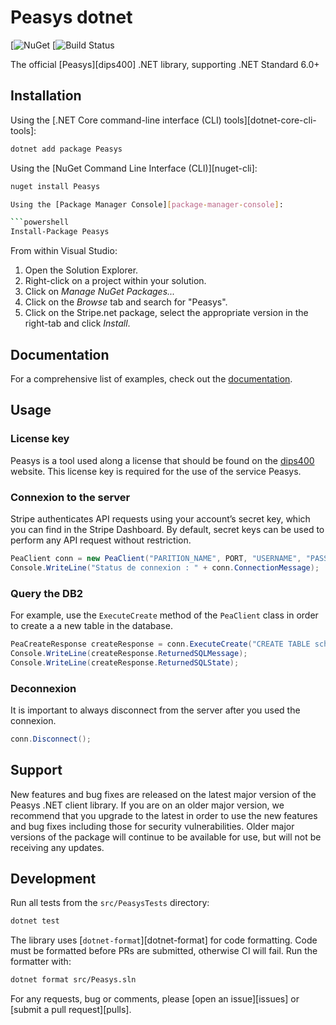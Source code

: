 # Peasys dotnet

[![NuGet]()
[![Build Status]()

The official [Peasys][dips400] .NET library, supporting .NET Standard 6.0+

## Installation

Using the [.NET Core command-line interface (CLI) tools][dotnet-core-cli-tools]:

```sh
dotnet add package Peasys
```

Using the [NuGet Command Line Interface (CLI)][nuget-cli]:

```sh
nuget install Peasys

Using the [Package Manager Console][package-manager-console]:

```powershell
Install-Package Peasys
```

From within Visual Studio:

1. Open the Solution Explorer.
2. Right-click on a project within your solution.
3. Click on *Manage NuGet Packages...*
4. Click on the *Browse* tab and search for "Peasys".
5. Click on the Stripe.net package, select the appropriate version in the
   right-tab and click *Install*.

## Documentation

For a comprehensive list of examples, check out the [documentation](https://dips400.com/docs).

## Usage

### License key

Peasys is a tool used along a license that should be found on the [dips400](https://dips400.com) website. This license key is required for the use of the service Peasys.

### Connexion to the server

Stripe authenticates API requests using your account’s secret key, which you can find in the Stripe Dashboard. By default, secret keys can be used to perform any API request without restriction.

``` C#
PeaClient conn = new PeaClient("PARITION_NAME", PORT, "USERNAME", "PASSWORD", "FUTUR_LICENSE_KEY");
Console.WriteLine("Status de connexion : " + conn.ConnectionMessage);
```

### Query the DB2

For example, use the `ExecuteCreate` method of the `PeaClient` class in order to create a a new table in the database.

``` C#
PeaCreateResponse createResponse = conn.ExecuteCreate("CREATE TABLE schema_name/table_name (name CHAR(10), age INT)");
Console.WriteLine(createResponse.ReturnedSQLMessage);
Console.WriteLine(createResponse.ReturnedSQLState);
```

### Deconnexion

It is important to always disconnect from the server after you used the connexion.

``` C#
conn.Disconnect();
```

## Support

New features and bug fixes are released on the latest major version of the Peasys .NET client library. If you are on an older major version, we recommend that you upgrade to the latest in order to use the new features and bug fixes including those for security vulnerabilities. Older major versions of the package will continue to be available for use, but will not be receiving any updates.

## Development

Run all tests from the `src/PeasysTests` directory:

```sh
dotnet test
```

The library uses [`dotnet-format`][dotnet-format] for code formatting. Code
must be formatted before PRs are submitted, otherwise CI will fail. Run the
formatter with:

```sh
dotnet format src/Peasys.sln
```

For any requests, bug or comments, please [open an issue][issues] or [submit a
pull request][pulls].
